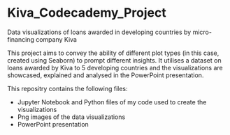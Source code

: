 # Kiva_Codecademy_Project
Data visualizations of loans awarded in developing countries by micro-financing company Kiva

This project aims to convey the ability of different plot types (in this case, created using Seaborn) to prompt different insights.  It utilises a dataset on loans awarded by Kiva to 5 developing countries and the visualizations are showcased, explained and analysed in the PowerPoint presentation.

This repositry contains the following files:
- Jupyter Notebook and Python files of my code used to create the visualizations
- Png images of the data visualizations
- PowerPoint presentation
